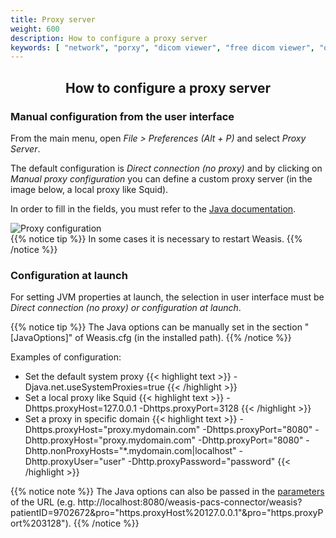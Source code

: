 ```yaml
---
title: Proxy server
weight: 600
description: How to configure a proxy server
keywords: [ "network", "porxy", "dicom viewer", "free dicom viewer", "open source dicom viewer", "weasis dicom viewer",  "multi-platform dicom viewer", "pacs viewer" ]
---
```


## <center>How to configure a proxy server</center>

### Manual configuration from the user interface
From the main menu, open _File > Preferences (Alt + P)_ and select *Proxy Server*.

The default configuration is *Direct connection (no proxy)* and by clicking on *Manual proxy configuration* you can define a custom proxy server (in the image below, a local proxy like Squid).

In order to fill in the fields, you must refer to the [Java documentation](https://docs.oracle.com/en/java/javase/17/docs/api/java.base/java/net/doc-files/net-properties.html).

![Proxy configuration](/tuto/proxy-prefs.png?classes=shadow)
<br>
{{% notice tip %}}
In some cases it is necessary to restart Weasis.
{{% /notice %}}

### Configuration at launch
For setting JVM properties at launch, the selection in user interface must be *Direct connection (no proxy) or configuration at launch*.

{{% notice tip %}}
The Java options can be manually set in the section "[JavaOptions]" of Weasis.cfg (in the installed path).
{{% /notice %}}

Examples of configuration:

* Set the default system proxy
{{< highlight text >}}
-Djava.net.useSystemProxies=true
{{< /highlight >}}
* Set a local proxy like Squid
{{< highlight text >}}
-Dhttps.proxyHost=127.0.0.1 -Dhttps.proxyPort=3128
{{< /highlight >}}
* Set a proxy in specific domain
{{< highlight text >}}
-Dhttps.proxyHost="proxy.mydomain.com" -Dhttps.proxyPort="8080" -Dhttp.proxyHost="proxy.mydomain.com" -Dhttp.proxyPort="8080" -Dhttp.nonProxyHosts="\*.mydomain.com|localhost" -Dhttp.proxyUser="user" -Dhttp.proxyPassword="password"
{{< /highlight >}}

{{% notice note %}}
The Java options can also be passed in the [parameters](https://github.com/nroduit/weasis-pacs-connector#launch-weasis-with-other-parameters) of the URL (e.g. http://localhost:8080/weasis-pacs-connector/weasis?patientID=9702672&pro="https.proxyHost%20127.0.0.1"&pro="https.proxyPort%203128").
{{% /notice %}}
